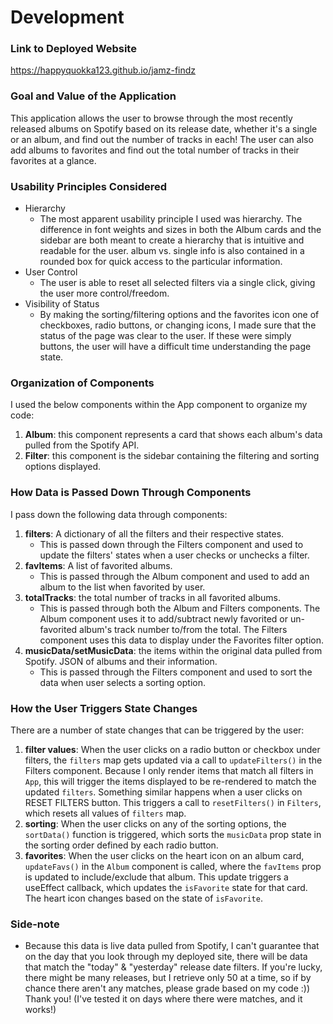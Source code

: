 # Development

### Link to Deployed Website
https://happyquokka123.github.io/jamz-findz

### Goal and Value of the Application
This application allows the user to browse through the most recently released albums on Spotify based on its release date, whether it's a single or an album, and find out the number of tracks in each! The user can also add albums to favorites and find out the total number of tracks in their favorites at a glance.

### Usability Principles Considered
- Hierarchy
    - The most apparent usability principle I used was hierarchy. The difference in font weights and sizes in both the Album cards and the sidebar are both meant to create a hierarchy that is intuitive and readable for the user. album vs. single info is also contained in a rounded box for quick access to the particular information.
- User Control
    - The user is able to reset all selected filters via a single click, giving the user more control/freedom.
- Visibility of Status
    - By making the sorting/filtering options and the favorites icon one of checkboxes, radio buttons, or changing icons, I made sure that the status of the page was clear to the user. If these were simply buttons, the user will have a difficult time understanding the page state.

### Organization of Components
I used the below components within the App component to organize my code:
1. <b>Album</b>: this component represents a card that shows each album's data pulled from the Spotify API. 
2. <b>Filter</b>: this component is the sidebar containing the filtering and sorting options displayed.

### How Data is Passed Down Through Components
I pass down the following data through components:
1. <b>filters</b>: A dictionary of all the filters and their respective states.
    - This is passed down through the Filters component and used to update the filters' states when a user checks or unchecks a filter.
2. <b>favItems</b>: A list of favorited albums.
    - This is passed through the Album component and used to add an album to the list when favorited by user.
3. <b>totalTracks</b>: the total number of tracks in all favorited albums.
    - This is passed through both the Album and Filters components. The Album component uses it to add/subtract newly favorited or un-favorited album's track number to/from the total. The Filters component uses this data to display under the Favorites filter option.
4. <b>musicData/setMusicData</b>: the items within the original data pulled from Spotify. JSON of albums and their information.
    - This is passed through the Filters component and used to sort the data when user selects a sorting option.

### How the User Triggers State Changes
There are a number of state changes that can be triggered by the user:
1. <b>filter values</b>: When the user clicks on a radio button or checkbox under filters, the `filters` map gets updated via a call to `updateFilters()` in the Filters component. Because I only render items that match all filters in `App`, this will trigger the items displayed to be re-rendered to match the updated `filters`. Something similar happens when a user clicks on RESET FILTERS button. This triggers a call to `resetFilters()` in `Filters`, which resets all values of `filters` map.
2. <b>sorting</b>: When the user clicks on any of the sorting options, the `sortData()` function is triggered, which sorts the `musicData` prop state in the sorting order defined by each radio button.
3. <b>favorites</b>: When the user clicks on the heart icon on an album card, `updateFavs()` in the `Album` component is called, where the `favItems` prop is updated to include/exclude that album. This update triggers a useEffect callback, which updates the `isFavorite` state for that card. The heart icon changes based on the state of `isFavorite`.

### Side-note
- Because this data is live data pulled from Spotify, I can't guarantee that on the day that you look through my deployed site, there will be data that match the "today" & "yesterday" release date filters. If you're lucky, there might be many releases, but I retrieve only 50 at a time, so if by chance there aren't any matches, please grade based on my code :)) Thank you! (I've tested it on days where there were matches, and it works!)
